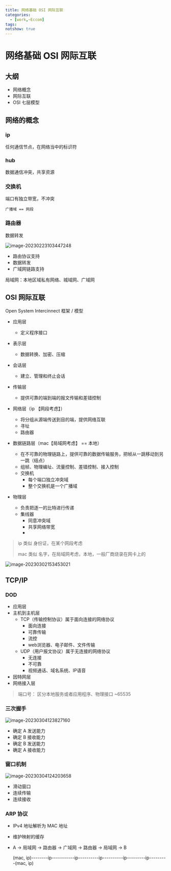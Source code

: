 ```yaml
---
title: 网络基础 OSI 网际互联
categories:
  - [work,~Eccom]
tags: 
notshow: true
---
```


# 网络基础 OSI 网际互联

## 大纲

- 网络概念
- 网际互联
- OSI 七层模型

## 网络的概念

### ip

任何通信节点，在网络当中的标识符

### hub

数据通信冲突，共享资源

### 交换机

端口有独立带宽，不冲突

`广播域 == 网段`

### 路由器

数据转发

![image-20230223103447248](https://s2.loli.net/2023/02/23/MORBhLxezPNtYHb.png)

-  路由协议支持
- 数据转发
- 广域网链路支持

局域网：本地区域私有网络、城域网、广域网

## OSI 网际互联

Open System Intercinnect 框架 / 模型

- 应用层
  - 定义程序接口

- 表示层
  - 数据转换、加密、压缩

- 会话层
  - 建立、管理和终止会话

- 传输层
  - 提供可靠的端到端的报文传输和差错控制

- 网络层（ip 【网段考虑】）
  - 将分组从源端传送到目的端，提供网络互联
  - 寻址
  - 路由器

- 数据链路层（mac【局域网考虑】 == 本地）
  - 在不可靠的物理链路上，提供可靠的数据传输服务，把帧从一跳移动到另一跳（结点）
  - 组帧、物理编址、流量控制、差错控制、接入控制
  - 交换机
    - 每个端口独立冲突域
    - 整个交换机是一个广播域

- 物理层
  - 负责把逐一的比特进行传递
  - 集线器
    - 同意冲突域
    - 共享网络带宽
    - 


> ip 类似 身份证，在某个网段考虑
>
> mac 类似 名字，在局域网考虑，本地，一般厂商烧录在网卡上的

![image-20230302153453021](https://s2.loli.net/2023/03/02/AGtnYgDJ2ks5MBP.png)

## TCP/IP

### DOD

- 应用层
- 主机到主机层
  - TCP（传输控制协议）属于面向连接的网络协议
    - 面向连接
    - 可靠传输
    - 流控
    - web浏览器、电子邮件、文件传输
  - UDP（用户报文协议）属于无连接的网络协议
    - 无连接
    - 不可靠
    - 视频通话、域名系统、IP语音
- 因特网层
- 网络接入层

> 端口号： 区分本地服务或者应用程序、物理接口 ~65535

### 三次握手

![image-20230304123827160](https://s2.loli.net/2023/03/04/yuXLloJDs8qe2WO.png)

- 确定 A 发送能力
- 确定 B 接收能力
- 确定 B 发送能力
- 确定 A 接收能力

### 窗口机制

![image-20230304124203658](https://s2.loli.net/2023/03/04/TJS93Cn5BGkDqvw.png)

- 滑动窗口
- 连续传输
- 连续接收

### ARP 协议

- IPv4 地址解析为 MAC 地址

- 维护映射的缓存

- A -> 局域网 ->  路由器 -> 广域网 -> 路由器 -> 局域网 -> B

  (mac, ip)--------ip-----------ip----------ip----------ip---------ip---------(mac, ip)
